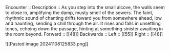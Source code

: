 Encounter :: 
Description :: As you step into the small alcove, the walls seem to close in, amplifying the damp, musty smell of the sewers. The faint, rhythmic sound of chanting drifts toward you from somewhere ahead, low and haunting, sending a chill through the air. It rises and falls in unsettling tones, echoing down the passage, hinting at something sinister awaiting in the room beyond.
Forward :: [[48]]
Backwards :: 
Left :: [[55]]
Right :: [[46]]

![[Pasted image 20241108125833.png]]